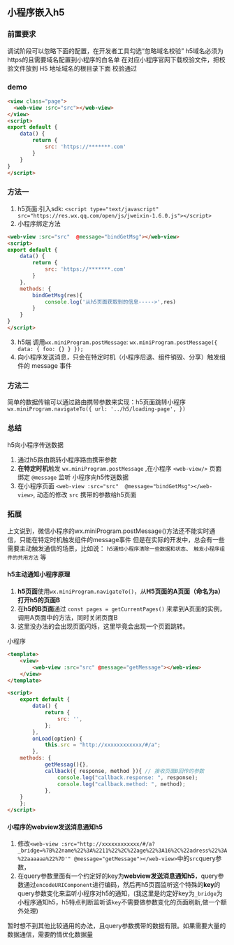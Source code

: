 ## 小程序嵌入h5

### 前置要求

调试阶段可以忽略下面的配置，在开发者工具勾选“忽略域名校验”
h5域名必须为https的且需要域名配置到小程序的白名单
在对应小程序官网下载校验文件，把校验文件放到 H5 地址域名的根目录下面
校验通过

### demo

```html
<view class="page">
  <web-view :src="src"></web-view>
</view>
<script>
export default {
    data() {
        return {
            src: 'https://*******.com'
        }
    }
}
</script>
```

### 方法一

1. h5页面:引入sdk: `<script type="text/javascript" src="https://res.wx.qq.com/open/js/jweixin-1.6.0.js"></script>`
2. 小程序绑定方法
```html
<web-view :src="src"  @message="bindGetMsg"></web-view>
<script>
export default {
    data() {
        return {
            src: 'https://*******.com'
        }
    },
    methods: {
        bindGetMsg(res){
            console.log('从h5页面获取到的信息----->',res)
        }
    }
}
</script>
```
3. h5端 调用`wx.miniProgram.postMessage`: `wx.miniProgram.postMessage({ data: { foo: {} } });`
4. 向小程序发送消息，只会在特定时机（小程序后退、组件销毁、分享）触发组件的 message 事件

### 方法二
简单的数据传输可以通过路由携带参数来实现：h5页面跳转小程序 `wx.miniProgram.navigateTo({ url: '../h5/loading-page', })`

### 总结

h5向小程序传送数据
1. 通过h5路由跳转小程序路由携带参数
2. **在特定时机**触发 `wx.miniProgram.postMessage` ,在小程序 `<web-view/>` 页面绑定 `@message` 监听
小程序向h5传送数据
1. 在小程序页面 `<web-view :src="src"  @message="bindGetMsg"></web-view>`, 动态的修改 `src` 携带的参数给h5页面

### 拓展
上文说到，微信小程序的wx.miniProgram.postMessage()方法还不能实时通信，只能在特定时机触发组件的message事件
但是在实际的开发中，总会有一些需要主动触发通信的场景，比如说： `h5通知小程序清除一些数据和状态`、 `触发小程序组件的共用方法` 等

#### h5主动通知小程序原理

1. **h5页面**使用`wx.miniProgram.navigateTo()`，从**H5页面的A页面（命名为a）**打开**h5的页面B**
2. 在**h5的B页面**通过 `const pages = getCurrentPages()` 来拿到A页面的实例，调用A页面中的方法，同时关闭页面B
3. 这里没办法的会出现页面闪烁，这里毕竟会出现一个页面跳转。


小程序
```html
<template>
    <view>
        <web-view :src="src" @message="getMessage"></web-view>
    </view>
</template>

<script>
    export default {
        data() {
            return {
                src: '',
            };
        },
        onLoad(option) {
            this.src = "http://xxxxxxxxxxxx/#/a";
        },
	methods: {
            getMessag(){},
            callback({ response, method }){ // 接收页面B回传的参数
                console.log("callback.response: ", response);
                console.log("callback.method: ", method);
            },
	}
    };
</script>
```

#### 小程序的webview发送消息通知h5

1. 修改`<web-view :src="http://xxxxxxxxxxxx/#/a?_bridge=%7B%22name%22%3A%2211%22%2C%22age%22%3A16%2C%22adress%22%3A%22aaaaaa%22%7D'" @message="getMessage"></web-view>`中的`src`query参数，
2. 在query参数里面有一个约定好的key为**webview发送消息通知h5**，query参数通过`encodeURIComponent`进行编码，然后再h5页面监听这个特殊的**key**的query参数变化来监听小程序对h5的通知，(我这里是约定好key为`_bridge`为小程序通知h5，h5特点判断监听该`key`不需要做参数变化的页面刷新,做一个额外处理)

暂时想不到其他比较通用的办法，且query参数携带的数据有限。如果需要大量的数据通信，需要酌情优化数据量


